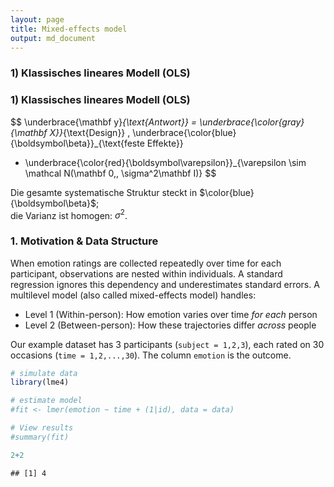 ```yaml
---
layout: page
title: Mixed-effects model
output: md_document
---
```


### 1) Klassisches lineares Modell (OLS)
### 1) Klassisches lineares Modell (OLS)

$$
\underbrace{\mathbf y}_{\text{Antwort}}
= \underbrace{\color{gray}{\mathbf X}}_{\text{Design}}
\, \underbrace{\color{blue}{\boldsymbol\beta}}_{\text{feste Effekte}}
+ \underbrace{\color{red}{\boldsymbol\varepsilon}}_{\varepsilon \sim \mathcal N(\mathbf 0,\, \sigma^2\mathbf I)}
$$

Die gesamte systematische Struktur steckt in $\color{blue}{\boldsymbol\beta}$;  
die Varianz ist homogen: $\sigma^2$.









### 1. Motivation & Data Structure

When emotion ratings are collected repeatedly over time for each
participant, observations are nested within individuals. A standard
regression ignores this dependency and underestimates standard errors. A
multilevel model (also called mixed-effects model) handles:

-   Level 1 (Within-person): How emotion varies over time *for each*
    person  
-   Level 2 (Between-person): How these trajectories differ *across*
    people

Our example dataset has 3 participants (`subject = 1,2,3`), each rated
on 30 occasions (`time = 1,2,...,30`). The column `emotion` is the
outcome.

``` r
# simulate data
library(lme4)

# estimate model
#fit <- lmer(emotion ~ time + (1|id), data = data)

# View results
#summary(fit)

2+2
```

    ## [1] 4
